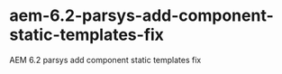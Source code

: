 # aem-6.2-parsys-add-component-static-templates-fix
AEM  6.2 parsys add component static templates fix
